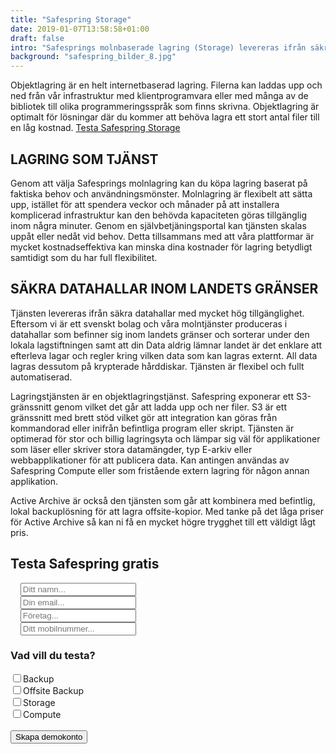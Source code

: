 ```yaml
---
title: "Safespring Storage"
date: 2019-01-07T13:58:58+01:00
draft: false
intro: "Safesprings molnbaserade lagring (Storage) levereras ifrån säkra datahallar och är baserad på den marknadsledande lagringsteknologin Ceph. Läs mer!"
background: "safespring_bilder_8.jpg"
---
```

Objektlagring är en helt internetbaserad lagring. Filerna kan laddas upp och ned från vår infrastruktur med klientprogramvara eller med många av de bibliotek till olika programmeringsspråk som finns skrivna. Objektlagring är optimalt för lösningar där du kommer att behöva lagra ett stort antal filer till en låg kostnad.
<a href="#testa-safespring" id="text-button">Testa Safespring Storage</a>

## LAGRING SOM TJÄNST
Genom att välja Safesprings molnlagring kan du köpa lagring baserat på faktiska behov och användningsmönster. Molnlagring är flexibelt att sätta upp, istället för att spendera veckor och månader på att installera komplicerad infrastruktur kan den behövda kapaciteten göras tillgänglig inom några minuter. Genom en självbetjäningsportal kan tjänsten skalas uppåt eller nedåt vid behov. Detta tillsammans med att våra plattformar är mycket kostnadseffektiva kan minska dina kostnader för lagring betydligt samtidigt som du har full flexibilitet.

## SÄKRA DATAHALLAR INOM LANDETS GRÄNSER
Tjänsten levereras ifrån säkra datahallar med mycket hög tillgänglighet. Eftersom vi är ett svenskt bolag och våra molntjänster produceras i datahallar som befinner sig inom landets gränser och sorterar under den lokala lagstiftningen samt att din Data aldrig lämnar landet är det enklare att efterleva lagar och regler kring vilken data som kan lagras externt. All data lagras dessutom på krypterade hårddiskar. Tjänsten är flexibel och fullt automatiserad.

Lagringstjänsten är en objektlagringstjänst. Safespring exponerar ett S3-gränssnitt genom vilket det går att ladda upp och ner filer. S3 är ett gränssnitt med brett stöd vilket gör att integration kan göras från kommandorad eller inifrån befintliga program eller skript. Tjänsten är optimerad för stor och billig lagringsyta och lämpar sig väl för applikationer som läser eller skriver stora datamängder, typ E-arkiv eller webbapplikationer för att publicera data. Kan antingen användas av Safespring Compute eller som fristående extern lagring för någon annan applikation.

Active Archive är också den tjänsten som går att kombinera med befintlig, lokal backuplösning för att lagra offsite-kopior. Med tanke på det låga priser för Active Archive så kan ni få en mycket högre trygghet till ett väldigt lågt pris.

<h2 id="testa-safespring">Testa Safespring gratis</h2>

<form id="up-form" name="form_9549uf83546290004448380e8164ebe216d83" action="https://power.upsales.com/api/external/formSubmit" method="POST">
	<div class="form">
    <i class="fas fa-user"></i>&nbsp;&nbsp;&nbsp;
		<input maxlength="512" type="text" name="Contact.name" required="required" placeholder="Ditt namn...">
	</div>
  <div class="form">
    <i class="fas fa-envelope"></i>&nbsp;&nbsp;&nbsp;
		<input maxlength="512" type="email" id="up-email-input" autocomplete="off" name="Contact.email" required="required" placeholder="Din email...">
	</div>
  <div class="form">
    <i class="fas fa-briefcase"></i>&nbsp;&nbsp;&nbsp;
		<input maxlength="512" type="text" id="up-client-name-input" name="Client.name" required="required" placeholder="Företag...">
	</div>
  <div class="form">
    <i class="fas fa-mobile-alt"></i>&nbsp;&nbsp;&nbsp;
		<input maxlength="512" type="text" name="Contact.cellPhone" required="required" placeholder="Ditt mobilnummer...">
	</div>
	<div>
		<h3>Vad vill du testa?</h3>
		<div class="inputGroup"><input id="Backup" type="checkbox" value="Backup" name="Extra.1547719761203"><label for="Backup">Backup</label></div>
    <div class="inputGroup"><input id="Offsite" type="checkbox" value="Offsite Backup" name="Extra.1547719761203"><label for="Offsite">Offsite Backup</label></div>
		<div class="inputGroup"><input id="Storage" type="checkbox" value="Storage" name="Extra.1547719761203"><label for="Storage">Storage</label></div>
		<div class="inputGroup"><input id="Compute" type="checkbox" value="Compute" name="Extra.1547719761203"><label for="Compute">Compute</label></div>
    <br>
	</div>
	<!-- REQUIRED FIELDS -->
	<input type="hidden" name="formCid" value="9549">
	<input type="hidden" name="formId" value="9549uf83546290004448380e8164ebe216d83">
	<input type="hidden" name="isFrame" value="false">
	<input type="text" value="" name="validation" style="display: none;">
	<!-- END OF REQUIRED FIELDS -->
	<button type="submit" class="button">Skapa demokonto</button>
</form>
<script src="https://img.upsales.com/lBtRI6eK9zoMXU3igCaQIw==/be.js"></script>
